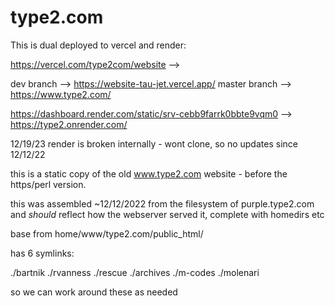 # type2.com

This is dual deployed to vercel and render:

https://vercel.com/type2com/website  -->

dev branch --> https://website-tau-jet.vercel.app/
master branch --> https://www.type2.com/



https://dashboard.render.com/static/srv-cebb9farrk0bbte9vqm0 --> https://type2.onrender.com/

12/19/23 render is broken internally - wont clone, so no updates since 12/12/22






this is a static copy of the old www.type2.com website - before the https/perl version.

this was assembled ~12/12/2022 from the filesystem of purple.type2.com and _should_ reflect how the webserver served it, complete with homedirs etc

base from home/www/type2.com/public_html/

has 6 symlinks:

./bartnik
./rvanness
./rescue
./archives
./m-codes
./molenari

so we can work around these as needed



